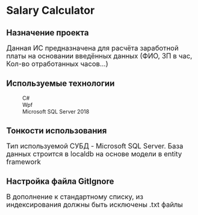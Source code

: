 <!DOCTYPE html>
<html>
<head>

</head>
<body>
<h1>Salary Calculator</h1>
<h2>Назначение проекта</h1>  
<p style="font-size: large;">Данная ИС предназначена для расчёта заработной платы на основании введённых данных (ФИО, ЗП в час, Кол-во отработанных часов...)</p>

<h2>Используемые технологии</h2>
<ul style="list-style-type: none;">
    <li ><img style="height: 15px;" src="https://cdn-icons.flaticon.com/png/512/3840/premium/3840653.png?token=exp=1650435840~hmac=2fa8abf24990cf4d0323406dd49dd246"> C#</li>
    <li ><img style="height: 15px;"  src="https://cdn-icons.flaticon.com/png/512/3840/premium/3840738.png?token=exp=1650435841~hmac=a4da217042fad82528db753b063c0294"> Wpf</li>
    <li ><img style="height: 15px;"  src="https://cdn-icons.flaticon.com/png/512/3840/premium/3840739.png?token=exp=1650435842~hmac=bf235b472431c9766f34b9452a1a27d7"> Microsoft SQL Server 2018</li>
</ul>
    <h2>Тонкости использования</h1>  
<p style="font-size: large;">Тип используемой СУБД - Microsoft SQL Server. База данных строится в localdb на основе модели в entity framework</p>
    <h2>Настройка файла GitIgnore</h1>  
<p style="font-size: large;">В дополнение к стандартному списку, из индексирования должны быть исключены .txt файлы</p>
</body>
</html>
